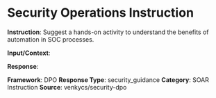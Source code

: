 # Security Operations Instruction

**Instruction**: Suggest a hands-on activity to understand the benefits of automation in SOC processes.

**Input/Context**: 

**Response**: 

**Framework**: DPO
**Response Type**: security_guidance
**Category**: SOAR Instruction
**Source**: venkycs/security-dpo
